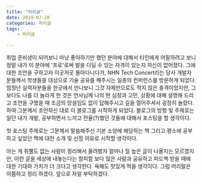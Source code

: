 ```yaml
---
title: "머리글"
date: 2019-07-20
categories: 머리글
tags:
    - 머리글

---
```


취업 준비생이 되어보니 마냥 좋아하기만 했던 분야에 대해서 타인에게 어필하려고 보니 정말 내가 이 분야에 '프로'로써 발을 디딜 수 있는 자격이 있는지 자신이 없어졌다. 그에 대한 조언을 구하고자 이곳저곳 돌아다니다가, NHN Tech Concert라는 당사 개발자분들께서 학생들을 대상으로 기술 공유를 해주시는 일종의 컨퍼런스를 방문하게 되었다. 엄청난 실력자분들을 한곳에서 만나보니 그것 자체만으로도 적지 않은 충격이었지만, 그보다도 나를 더 놀라게 한 것은 연사님께 나의 현 심정과 고민, 상황에 대해 설명해 드리고 조언을 구했을 때 조금의 망설임도 없이 답해주시고 길을 열어주셔서 굉장히 놀랐다. 하여 그분께서 조언하신 대로 이 블로그를 시작하게 되었다. 블로그의 방향 및 주제로는 일단 내가 개발, 공부하면서 느끼고 전율(?)했던 것들에 대해서 포스팅을 할 생각이다.

  첫 포스팅 주제로는 그분께서 말씀해주신 기본 소양에 해당하는 책 그리고 평소에 공부하고 싶었던 책에 대한 소개 및 선정 이유로 시작할 생각이다.

  아는 게 쥐뿔도 없는 사람이 정리해서 올려봤자 얼마나 질 높은 글이 나올지는 모르겠지만, 이런 글을 세상에 내놓는다는 창피함 보다 많은 사람과 공유하고 피드백 받을 때에 대한 기대와 가치가 더 크다고 생각한다. 욕해도 맛있게 먹을 생각이다. 그럼 머리말은 이쯤하고 정리 하겠다. 앞으로 자알 부탁하겠다.
